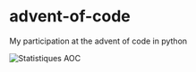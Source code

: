 # advent-of-code

My participation at the advent of code in python

![Statistiques AOC](https://aoc-stats.vercel.app/api/card?username=mbido&totalStars=132&currentYearStars=20&currentDay=10&completedDays1=10&currentYear=2024)
